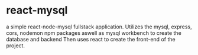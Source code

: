 # react-mysql
a simple react-node-mysql fullstack application. Utilizes the mysql, express, cors, nodemon npm packages aswell as mysql workbench to create the database and backend Then uses react to create the front-end of the project.
